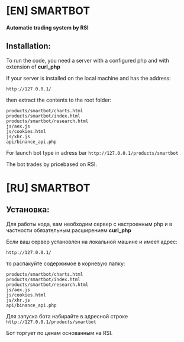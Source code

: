# [EN] SMARTBOT
#### Automatic trading system by RSI

## Installation:

To run the code, you need a server with a configured php and with extension of **curl_php**

If your server is installed on the local machine and has the address:
```
http://127.0.0.1/
```
then extract the contents to the root folder:
```
products/smartbot/charts.html
products/smartbot/index.html
products/smartbot/research.html
js/aex.js 
js/cookies.html 
js/xhr.js
api/binance_api.php
```
For launch bot type in adress bar `http://127.0.0.1/products/smartbot`

The bot trades by pricebased on RSI.

# [RU] SMARTBOT

## Установка:

Для работы кода, вам необходим сервер с настроенным php и в частности обязательным расширением **curl_php**

Если ваш сервер установлен на локальной машине и имеет адрес:
```
http://127.0.0.1/
```
то распакуйте содержимое в корневую папку:
```
products/smartbot/charts.html
products/smartbot/index.html
products/smartbot/research.html
js/aex.js 
js/cookies.html 
js/xhr.js
api/binance_api.php
```
Для запуска бота набирайте в адресной строке `http://127.0.0.1/products/smartbot`

Бот торгует по ценам основанным на RSI.
